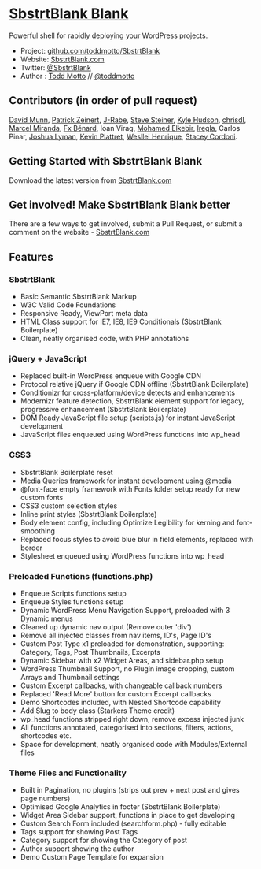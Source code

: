 # [SbstrtBlank Blank](http://SbstrtBlank.com)

Powerful shell for rapidly deploying your WordPress projects.

* Project: [github.com/toddmotto/SbstrtBlank](https://github.com/toddmotto/SbstrtBlank)
* Website: [SbstrtBlank.com](http://SbstrtBlank.com)
* Twitter: [@SbstrtBlank](http://twitter.com/SbstrtBlank)
* Author : [Todd Motto](http://toddmotto.com) // [@toddmotto](http://twitter.com/toddmotto)

## Contributors (in order of pull request)
[David Munn](https://github.com/Munnday), [Patrick Zeinert](https://github.com/CoeusCC), [J-Rabe](https://github.com/J-Rabe), [Steve Steiner](https://github.com/ssteinerx), [Kyle Hudson](https://github.com/diskhub), [chrisdl](https://github.com/chrisdl), [Marcel Miranda](https://github.com/reaktivo), [Fx Bénard](https://github.com/fxbenard), Ioan Virag, [Mohamed Elkebir](https://github.com/elkebirmed), [lregla](https://github.com/lregla), Carlos Pinar, [Joshua Lyman](https://github.com/jlyman), [Kevin Plattret](https://github.com/kevinplattret), [Wesllei Henrique](https://github.com/wesllei), [Stacey Cordoni](https://github.com/staceycordoni).

## Getting Started with SbstrtBlank Blank

Download the latest version from [SbstrtBlank.com](http://SbstrtBlank.com)

## Get involved! Make SbstrtBlank Blank better

There are a few ways to get involved, submit a Pull Request, or submit a comment on the website - [SbstrtBlank.com](http://SbstrtBlank.com)

## Features

### SbstrtBlank
* Basic Semantic SbstrtBlank Markup
* W3C Valid Code Foundations
* Responsive Ready, ViewPort meta data
* HTML Class support for IE7, IE8, IE9 Conditionals (SbstrtBlank Boilerplate)
* Clean, neatly organised code, with PHP annotations

### jQuery + JavaScript
* Replaced built-in WordPress enqueue with Google CDN
* Protocol relative jQuery if Google CDN offline (SbstrtBlank Boilerplate)
* Conditionizr for cross-platform/device detects and enhancements
* Modernizr feature detection, SbstrtBlank element support for legacy, progressive enhancement (SbstrtBlank Boilerplate)
* DOM Ready JavaScript file setup (scripts.js) for instant JavaScript development
* JavaScript files enqueued using WordPress functions into wp_head

### CSS3
* SbstrtBlank Boilerplate reset
* Media Queries framework for instant development using @media
* @font-face empty framework with Fonts folder setup ready for new custom fonts
* CSS3 custom selection styles
* Inline print styles (SbstrtBlank Boilerplate)
* Body element config, including Optimize Legibility for kerning and font-smoothing
* Replaced focus styles to avoid blue blur in field elements, replaced with border
* Stylesheet enqueued using WordPress functions into wp_head

### Preloaded Functions (functions.php)
* Enqueue Scripts functions setup
* Enqueue Styles functions setup
* Dynamic WordPress Menu Navigation Support, preloaded with 3 Dynamic menus
* Cleaned up dynamic nav output (Remove outer 'div')
* Remove all injected classes from nav items, ID's, Page ID's
* Custom Post Type x1 preloaded for demonstration, supporting: Category, Tags, Post Thumbnails, Excerpts
* Dynamic Sidebar with x2 Widget Areas, and sidebar.php setup
* WordPress Thumbnail Support, no Plugin image cropping, custom Arrays and Thumbnail settings
* Custom Excerpt callbacks, with changeable callback numbers
* Replaced 'Read More' button for custom Excerpt callbacks
* Demo Shortcodes included, with Nested Shortcode capability
* Add Slug to body class (Starkers Theme credit)
* wp_head functions stripped right down, remove excess injected junk
* All functions annotated, categorised into sections, filters, actions, shortcodes etc.
* Space for development, neatly organised code with Modules/External files

### Theme Files and Functionality
* Built in Pagination, no plugins (strips out prev + next post and gives page numbers)
* Optimised Google Analytics in footer (SbstrtBlank Boilerplate)
* Widget Area Sidebar support, functions in place to get developing
* Custom Search Form included (searchform.php) - fully editable
* Tags support for showing Post Tags
* Category support for showing the Category of post
* Author support showing the author
* Demo Custom Page Template for expansion
